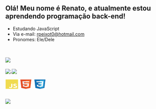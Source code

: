 ## Olá! Meu nome é Renato, e atualmente estou aprendendo programação back-end!

- Estudando JavaScript
- Via e-mail: rpeixot0@hotmail.com
- Pronomes: Ele/Dele
## 
<div>
<!--   <img height="120em" src="https://github-readme-stats.vercel.app/api?username=rpeixot0&show_icons=true&theme=dark#gh-dark-mode-only"> </br> -->
 </br> 
  <img align="center" height="120em"  src="https://github-readme-stats.vercel.app/api/top-langs/?username=rpeixot0"> </br></br>
  <a href="https://open.spotify.com/user/22rmryke6akv5esno7mb7vtza?si=39f8d74f9c614e06">
  <img align="center" src="https://img.shields.io/badge/Spotify-1ED760?&style=for-the-badge&logo=spotify&logoColor=white"> </a> 
  <a href='https://steamcommunity.com/id/Peixotos/'>
  <img align="center" src='https://img.shields.io/badge/Steam-000000?style=for-the-badge&logo=steam&logoColor=white'> </a> </br> </br>
  <img align="center" alt="Js" height="30" width="40" src="https://raw.githubusercontent.com/devicons/devicon/master/icons/javascript/javascript-plain.svg">
  <img align="center" alt="HTML" height="30" width="40" src="https://raw.githubusercontent.com/devicons/devicon/master/icons/html5/html5-original.svg">
  <img align="center" alt="CSS" height="30" width="40" src="https://raw.githubusercontent.com/devicons/devicon/master/icons/css3/css3-original.svg"></br></br>
  
  ![](https://komarev.com/ghpvc/?username=rpeixot0&color=blue&style=flat-square&label=PROFILE+VIEWS)
</div> 


